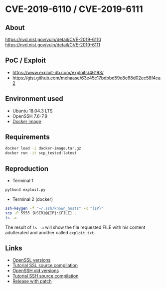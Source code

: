 # CVE-2019-6110 / CVE-2019-6111

## About
<https://nvd.nist.gov/vuln/detail/CVE-2019-6110> <br/>
<https://nvd.nist.gov/vuln/detail/CVE-2019-6111>


## PoC / Exploit

* <https://www.exploit-db.com/exploits/46193/> 
* <https://gist.github.com/mehaase/63e45c17bdbbd59e8e68d02ec58f4ca2>


## Environment used

* Ubuntu 18.04.3 LTS
* OpenSSH 7.6-7.9
* [Docker image](https://drive.google.com/open?id=1NNK8CW7yKsM96LTY0zAap7V4oqisJdGi)

## Requirements
```bash
docker load -i docker-image.tar.gz
docker run -it scp_tested:latest  
```

## Reproduction
* Terminal 1
```bash 
python3 exploit.py
```
* Terminal 2 (docker)
```bash
ssh-keygen -f "~/.ssh/known_hosts" -R "{IP}"
scp -P 5555 {USER}@{IP}:{FILE} .
ls -a
```
The result of `ls -a` will show the file requested FILE with his content adulterated and another called `exploit.txt`.

## Links
* [OpenSSL versions](https://www.openssl.org/source/) 
* [Tutorial SSL source compilation](https://askubuntu.com/a/463317)
* [OpenSSH old versions](https://ftp.rnl.tecnico.ulisboa.pt/pub/OpenBSD/OpenSSH/portable)
* [Tutorial SSH source compilation](https://www.tecmint.com/install-openssh-server-from-source-in-linux/)
* [Release with patch](https://www.openssh.com/txt/release-8.0)
